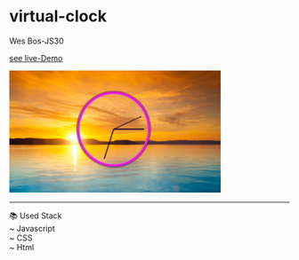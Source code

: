 # virtual-clock
Wes Bos-JS30<br>

[see live-Demo](https://cleverttech.github.io/virtual-clock/)

<img src="https://github.com/Cleverttech/virtual-clock/blob/main/demo3.PNG" alt="demo-Image" margin="auto 0px" width="380" height="220"/>
<hr>

📚 Used Stack <br>
~ Javascript <br>
~ CSS <br>
~ Html
